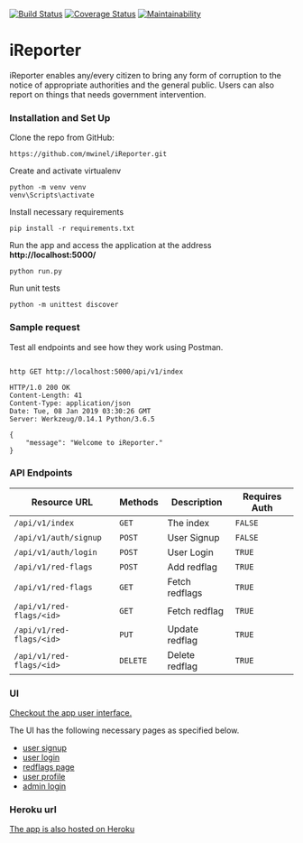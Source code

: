 [![Build Status](https://travis-ci.org/mwinel/iReporter.svg?branch=develop)](https://travis-ci.org/mwinel/iReporter)    [![Coverage Status](https://coveralls.io/repos/github/mwinel/iReporter/badge.svg?branch=develop)](https://coveralls.io/github/mwinel/iReporter?branch=develop)    [![Maintainability](https://api.codeclimate.com/v1/badges/9249d3e703b3acddeae9/maintainability)](https://codeclimate.com/github/mwinel/iReporter/maintainability)

# iReporter
iReporter enables any/every citizen to bring any form of corruption to the notice of appropriate authorities and the general public. Users can also report on things that needs government intervention.

### Installation and Set Up

Clone the repo from GitHub:

```
https://github.com/mwinel/iReporter.git
```

Create and activate virtualenv

```
python -m venv venv
venv\Scripts\activate
```

Install necessary requirements

```
pip install -r requirements.txt
```

Run the app and access the application at the address **http://localhost:5000/**

```
python run.py
```

Run unit tests

```
python -m unittest discover
```

### Sample request

Test all endpoints and see how they work using Postman.

```

http GET http://localhost:5000/api/v1/index

HTTP/1.0 200 OK
Content-Length: 41
Content-Type: application/json
Date: Tue, 08 Jan 2019 03:30:26 GMT
Server: Werkzeug/0.14.1 Python/3.6.5

{
    "message": "Welcome to iReporter."
}

```

### API Endpoints

| Resource URL | Methods | Description | Requires Auth |
| -------- | ------------- | --------- |--------------- |
| `/api/v1/index` | `GET`  | The index | `FALSE` |
| `/api/v1/auth/signup` | `POST`  | User Signup | `FALSE` |
| `/api/v1/auth/login` | `POST`  | User Login | `TRUE` |
| `/api/v1/red-flags` | `POST`  | Add redflag | `TRUE` |
| `/api/v1/red-flags` | `GET`  | Fetch redflags | `TRUE` |
| `/api/v1/red-flags/<id>` | `GET`  | Fetch redflag | `TRUE` |
| `/api/v1/red-flags/<id>` | `PUT`  | Update redflag | `TRUE` |
| `/api/v1/red-flags/<id>` | `DELETE`  | Delete redflag | `TRUE` |

### UI
[Checkout the app user interface.](https://mwinel.github.io/iReporter/UI/signup.html)

The UI has the following necessary pages as specified below.

- [user signup](https://mwinel.github.io/iReporter/UI/signup.html)
- [user login](https://mwinel.github.io/iReporter/UI/login.html)
- [redflags page](https://mwinel.github.io/iReporter/UI/redflags.html)
- [user profile](https://mwinel.github.io/iReporter/UI/user_profile.html)
- [admin login](https://mwinel.github.io/iReporter/UI/admin_login.html)

### Heroku url

[The app is also hosted on Heroku](https://ireporter-1233.herokuapp.com/api/v1)
